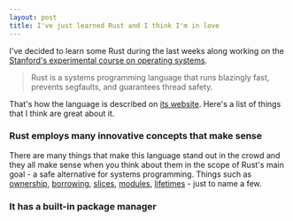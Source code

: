 ```yaml
---
layout: post
title: I've just learned Rust and I think I'm in love
---
```


I've decided to learn some Rust during the last weeks along working on the [Stanford's experimental course on operating systems](http://web.stanford.edu/class/cs140e/).

> Rust is a systems programming language that runs blazingly fast, prevents segfaults, and guarantees thread safety.

That's how the language is described on [its website](https://www.rust-lang.org). Here's a list of things that I think are great about it.

### Rust employs many innovative concepts that make sense

There are many things that make this language stand out in the crowd and they all make sense when you think about them in the scope of Rust's main goal - a safe alternative for systems programming. Things such as [ownership](https://doc.rust-lang.org/book/second-edition/ch04-00-understanding-ownership.html), [borrowing](https://doc.rust-lang.org/book/second-edition/ch04-02-references-and-borrowing.html), [slices](https://doc.rust-lang.org/book/second-edition/ch04-03-slices.html), [modules](https://doc.rust-lang.org/book/second-edition/ch07-00-modules.html), [lifetimes](https://doc.rust-lang.org/book/second-edition/ch10-00-generics.html) - just to name a few.

### It has a built-in package manager